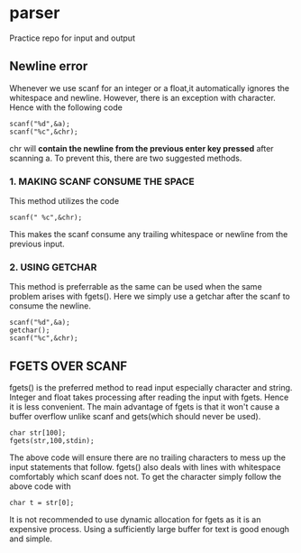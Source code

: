 # parser
Practice repo for input and output

## Newline error

Whenever we use scanf for an integer or a float,it automatically ignores the whitespace and newline. However, there is an exception with character. 
Hence with the following code
```
scanf("%d",&a);
scanf("%c",&chr);
```
chr will **contain the newline from the previous enter key pressed** after scanning a. To prevent this, there are two suggested methods. 
 
 ### 1. MAKING SCANF CONSUME THE SPACE
 This method utilizes the code 
 ```
 scanf(" %c",&chr);
 ```
 This makes the scanf consume any trailing whitespace or newline from the previous input.
  
   ### 2. USING GETCHAR
    
This method is preferrable as the same can be used when the same problem arises with fgets().
Here we simply use a getchar after the scanf to consume the newline. 
```
scanf("%d",&a);
getchar();
scanf("%c",&chr);
```
 
 ## FGETS OVER SCANF
  
  fgets() is the preferred method to read input especially character and string. Integer and float takes processing after reading the input with fgets. Hence it is less convenient. The main advantage of fgets is that it won't cause a buffer overflow unlike scanf and gets(which should never be used). 
  ```
  char str[100];
  fgets(str,100,stdin);
  ```
  The above code will ensure there are no trailing characters to mess up the input statements that follow. fgets() also deals with lines with whitespace comfortably which scanf does not. To get the character simply follow the above code with 
  ```
  char t = str[0];
  ```
  It is not recommended to use dynamic allocation for fgets as it is an expensive process. Using a sufficiently large buffer for text is good enough and simple. 
